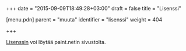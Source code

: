 +++
date = "2015-09-09T18:49:28+03:00"
draft = false
title = "Lisenssi"

[menu.pdn]
    parent = "muuta"
    identifier = "lisenssi"
    weight = 404

+++

[Lisenssin](http://www.getpaint.net/license.html) voi löytää paint.netin sivustolta.
